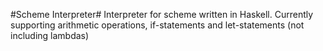#Scheme Interpreter#
Interpreter for scheme written in Haskell. Currently supporting arithmetic operations, if-statements and let-statements (not including lambdas)
